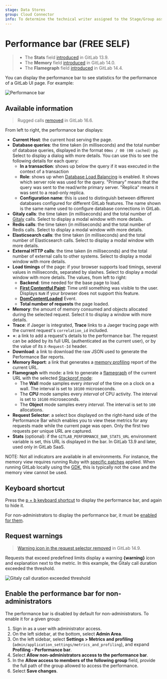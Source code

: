 ```yaml
---
stage: Data Stores
group: Cloud Connector
info: To determine the technical writer assigned to the Stage/Group associated with this page, see https://about.gitlab.com/handbook/product/ux/technical-writing/#assignments
---
```


# Performance bar **(FREE SELF)**

> - The **Stats** field [introduced](https://gitlab.com/gitlab-org/gitlab/-/issues/271551) in GitLab 13.9.
> - The **Memory** field [introduced](https://gitlab.com/gitlab-org/gitlab/-/issues/330736) in GitLab 14.0.
> - The **Flamegraph** field [introduced](https://gitlab.com/gitlab-org/gitlab/-/issues/30275) in GitLab 14.4.

You can display the performance bar to see statistics for the performance of a GitLab UI page.
For example:

![Performance bar](img/performance_bar_v14_4.png)

## Available information

> Rugged calls [removed](https://gitlab.com/gitlab-org/gitlab/-/issues/421591) in GitLab 16.6.

From left to right, the performance bar displays:

- **Current Host**: the current host serving the page.
- **Database queries**: the time taken (in milliseconds) and the total number
  of database queries, displayed in the format `00ms / 00 (00 cached) pg`. Select to display
  a dialog with more details. You can use this to see the following
  details for each query:
  - **In a transaction**: shows up below the query if it was executed in
    the context of a transaction
  - **Role**: shows up when [Database Load Balancing](../../postgresql/database_load_balancing.md)
    is enabled. It shows which server role was used for the query.
    "Primary" means that the query was sent to the read/write primary server.
    "Replica" means it was sent to a read-only replica.
  - **Configuration name**: this is
    used to distinguish between different databases configured for different
    GitLab features. The name shown is the same name used to configure database
    connections in GitLab.
- **Gitaly calls**: the time taken (in milliseconds) and the total number of
  [Gitaly](../../gitaly/index.md) calls. Select to display a modal window with more
  details.
- **Redis calls**: the time taken (in milliseconds) and the total number of
  Redis calls. Select to display a modal window with more details.
- **Elasticsearch calls**: the time taken (in milliseconds) and the total number of
  Elasticsearch calls. Select to display a modal window with more details.
- **External HTTP calls**: the time taken (in milliseconds) and the total
  number of external calls to other systems. Select to display a modal window
  with more details.
- **Load timings** of the page: if your browser supports load timings, several
  values in milliseconds, separated by slashes.
  Select to display a modal window with more details. The values, from left to right:
  - **Backend**: time needed for the base page to load.
  - [**First Contentful Paint**](https://developer.chrome.com/docs/lighthouse/performance/first-contentful-paint/):
    Time until something was visible to the user. Displays `NaN` if your browser does not
    support this feature.
  - [**DomContentLoaded**](https://web.dev/critical-rendering-path-measure-crp/) Event.
  - **Total number of requests** the page loaded.
- **Memory**: the amount of memory consumed and objects allocated during the selected request.
  Select it to display a window with more details.
- **Trace**: if Jaeger is integrated, **Trace** links to a Jaeger tracing page
  with the current request's `correlation_id` included.
- **+**: a link to add a request's details to the performance bar. The request
  can be added by its full URL (authenticated as the current user), or by the value of
  its `X-Request-Id` header.
- **Download**: a link to download the raw JSON used to generate the Performance Bar reports.
- **Memory Report**: a link that generates a
  [memory profiling](../../../development/performance.md#using-memory-profiler)
  report of the current URL.
- **Flamegraph** with mode: a link to generate a [flamegraph](../../../development/profiling.md#speedscope-flamegraphs)
  of the current URL with the selected [Stackprof mode](https://github.com/tmm1/stackprof#sampling):
  - The **Wall** mode samples every *interval* of the time on a clock on a wall. The interval is set to `10100` microseconds.
  - The **CPU** mode samples every *interval* of CPU activity. The interval is set to `10100` microseconds.
  - The **Object** mode samples every *interval*. The interval is set to `100` allocations.
- **Request Selector**: a select box displayed on the right-hand side of the
  Performance Bar which enables you to view these metrics for any requests made while
  the current page was open. Only the first two requests per unique URL are captured.
- **Stats** (optional): if the `GITLAB_PERFORMANCE_BAR_STATS_URL` environment variable is set,
  this URL is displayed in the bar. In GitLab 13.9 and later, used only in GitLab SaaS.

NOTE:
Not all indicators are available in all environments. For instance, the memory view
requires running Ruby with [specific patches](https://gitlab.com/gitlab-org/gitlab-build-images/-/blob/master/patches/ruby/2.7.4/thread-memory-allocations-2.7.patch)
applied. When running GitLab locally using the [GDK](https://gitlab.com/gitlab-org/gitlab-development-kit),
this is typically not the case and the memory view cannot be used.

## Keyboard shortcut

Press the [<kbd>p</kbd> + <kbd>b</kbd> keyboard shortcut](../../../user/shortcuts.md) to display
the performance bar, and again to hide it.

For non-administrators to display the performance bar, it must be
[enabled for them](#enable-the-performance-bar-for-non-administrators).

## Request warnings

> [Warning icon in the request selector removed](https://gitlab.com/gitlab-org/gitlab/-/merge_requests/82187) in GitLab 14.9.

Requests that exceed predefined limits display a warning **{warning}** icon and
explanation next to the metric. In this example, the Gitaly call duration
exceeded the threshold.

![Gitaly call duration exceeded threshold](img/performance_bar_gitaly_threshold.png)

## Enable the performance bar for non-administrators

The performance bar is disabled by default for non-administrators. To enable it
for a given group:

1. Sign in as a user with administrator access.
1. On the left sidebar, at the bottom, select **Admin Area**.
1. On the left sidebar, select **Settings > Metrics and profiling**
   (`admin/application_settings/metrics_and_profiling`), and expand
   **Profiling - Performance bar**.
1. Select **Allow non-administrators access to the performance bar**.
1. In the **Allow access to members of the following group** field, provide the full path of the
   group allowed to access the performance.
1. Select **Save changes**.
